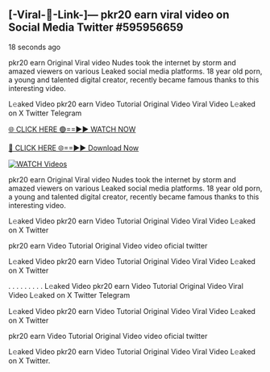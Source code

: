 ## [-Viral-👙-Link-]— pkr20 earn viral video on Social Media Twitter #595956659

18 seconds ago

pkr20 earn Original Viral video Nudes took the internet by storm and amazed viewers on various Leaked social media platforms. 18 year old porn, a young and talented digital creator, recently became famous thanks to this interesting video.

L𝚎aked Video pkr20 earn Video Tutorial Original Video Viral Video L𝚎aked on X Twitter Telegram

[🌐 CLICK HERE 🟢==►► WATCH NOW](https://cutt.ly/te57wshS)

[🔴 CLICK HERE 🌐==►► Download Now](https://cutt.ly/te57wshS)

[![WATCH Videos](https://i.imgur.com/dJHk4Zq.gif)](https://cutt.ly/te57wshS)

pkr20 earn Original Viral video Nudes took the internet by storm and amazed viewers on various Leaked social media platforms. 18 year old porn, a young and talented digital creator, recently became famous thanks to this interesting video.

L𝚎aked Video pkr20 earn Video Tutorial Original Video Viral Video L𝚎aked on X Twitter

pkr20 earn Video Tutorial Original Video video oficial twitter

L𝚎aked Video pkr20 earn Video Tutorial Original Video Viral Video L𝚎aked on X Twitter

. . . . . . . . . L𝚎aked Video pkr20 earn Video Tutorial Original Video Viral Video L𝚎aked on X Twitter Telegram

L𝚎aked Video pkr20 earn Video Tutorial Original Video Viral Video L𝚎aked on X Twitter

pkr20 earn Video Tutorial Original Video video oficial twitter

L𝚎aked Video pkr20 earn Video Tutorial Original Video Viral Video L𝚎aked on X Twitter.